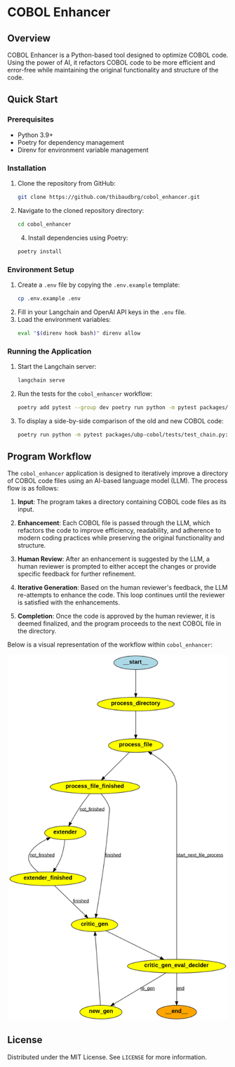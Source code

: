 # COBOL Enhancer

## Overview

COBOL Enhancer is a Python-based tool designed to optimize COBOL code. Using the power of AI, it refactors COBOL code to be more efficient and error-free while maintaining the original functionality and structure of the code.

## Quick Start

### Prerequisites

- Python 3.9+
- Poetry for dependency management
- Direnv for environment variable management

### Installation

1. Clone the repository from GitHub:
    ```bash
   git clone https://github.com/thibaudbrg/cobol_enhancer.git
    ```
3. Navigate to the cloned repository directory:
    ```bash
   cd cobol_enhancer
    ```
   4. Install dependencies using Poetry:
    ```bash
   poetry install
    ```

### Environment Setup

1. Create a `.env` file by copying the `.env.example` template:
    ```bash
   cp .env.example .env
    ```
2. Fill in your Langchain and OpenAI API keys in the `.env` file.
3. Load the environment variables:
    ```bash
   eval "$(direnv hook bash)" direnv allow
    ```

### Running the Application

1. Start the Langchain server:
    ```bash
    langchain serve
    ```
2. Run the tests for the `cobol_enhancer` workflow:
    ```bash
   poetry add pytest --group dev poetry run python -m pytest packages/ubp-cobol/tests/test_chain.py::test_workflow -s
    ```
3. To display a side-by-side comparison of the old and new COBOL code:
    ```bash
   poetry run python -m pytest packages/ubp-cobol/tests/test_chain.py::test_print_workflow -s
    ```

## Program Workflow

The `cobol_enhancer` application is designed to iteratively improve a directory of COBOL code files using an AI-based language model (LLM). The process flow is as follows:

1. **Input**: The program takes a directory containing COBOL code files as its input.

2. **Enhancement**: Each COBOL file is passed through the LLM, which refactors the code to improve efficiency, readability, and adherence to modern coding practices while preserving the original functionality and structure.

3. **Human Review**: After an enhancement is suggested by the LLM, a human reviewer is prompted to either accept the changes or provide specific feedback for further refinement.

4. **Iterative Generation**: Based on the human reviewer's feedback, the LLM re-attempts to enhance the code. This loop continues until the reviewer is satisfied with the enhancements.

5. **Completion**: Once the code is approved by the human reviewer, it is deemed finalized, and the program proceeds to the next COBOL file in the directory.


Below is a visual representation of the workflow within `cobol_enhancer`:

<p align="center">
  <img src="data/graph_image.png" alt="COBOL Enhancer Workflow" style="border-radius: 10px; width: 500px; height: auto;">
</p>

## License

Distributed under the MIT License. See `LICENSE` for more information.
